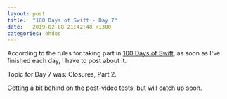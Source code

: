 ```yaml
---
layout: post
title:  "100 Days of Swift - Day 7"
date:   2019-02-08 21:42:48 +1300
categories: ohdos
---
```

According to the rules for taking part in [100 Days of Swift](https://www.hackingwithswift.com/100), as soon as I've finished each day, I have to post about it.

Topic for Day 7 was: Closures, Part 2.

Getting a bit behind on the post-video tests, but will catch up soon.

